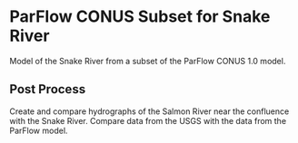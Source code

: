 # ParFlow CONUS Subset for Snake River

Model of the Snake River from a subset of the ParFlow CONUS 1.0 model.

## Post Process

Create and compare hydrographs of the Salmon River near the confluence with the Snake River. Compare data from the USGS with the data from the ParFlow model.

